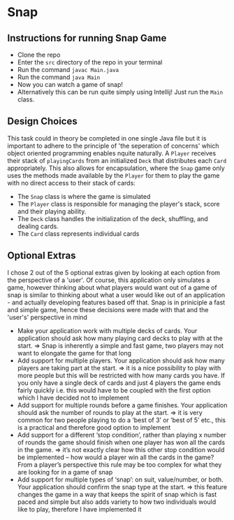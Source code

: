 # Snap
 ## Instructions for running Snap Game 
- Clone the repo
- Enter the `src` directory of the repo in your terminal
- Run the command `javac Main.java`
- Run the command `java Main`
- Now you can watch a game of snap!
- Alternatively this can be run quite simply using Intellij! Just run the `Main` class.
  
## Design Choices
This task could in theory be completed in one single Java file but it is important to adhere to the principle of 'the seperation of concerns' which object oriented programming enables nquite naturally. A `Player` receives their stack of `playingCards` from an initialized `Deck` that distributes each `Card` appropriately. This also allows for encapsulation, where the `Snap` game only uses the methods made available by the `Player` for them to play the game with no direct access to their stack of cards:
- The `Snap` class is where the game is simulated
- The `Player` class is responsible for managing the player's stack, score and their playing ability.
- The `Deck` class handles the initialization of the deck, shuffling, and dealing cards.
- The `Card` class represents individual cards

## Optional Extras
I chose 2 out of the 5 optional extras given by looking at each option from the perspective of a 'user'. Of course, this application only simulates a game, however thinking about what players would want out of a game of snap is similar to thinking about what a user would like out of an application - and actually developing features based off that. Snap is in priniciple a fast and simple game, hence these decisions were made with that and the 'user's' perspective in mind
- Make your application work with multiple decks of cards. Your application should ask how
many playing card decks to play with at the start. => Snap is inherently a simple and fast game, two players may not want to elongate the game for that long
- Add support for multiple players. Your application should ask how many players are taking part at the start. => it is a nice possibility to play with more people but this will be restricted with how many cards you have. If you only have a single deck of cards and just 4 players the game ends fairly quickly i.e. this would have to be coupled with the first option which I have decided not to implement
- Add support for multiple rounds before a game finishes. Your application should ask the number of rounds to play at the start. =>  it is very common for two people playing to do a ‘best of 3’ or ‘best of 5’ etc., this is a practical and therefore good option to implement
- Add support for a different ‘stop condition’, rather than playing x number of rounds the game should finish when one player has won all the cards in the game. => it’s not exactly clear how this other stop condition would be implemented – how would a player win all the cards in the game? From a player’s perspective this rule may be too complex for what they are looking for in a game of snap
- Add support for multiple types of ‘snap’: on suit, value/number, or both. Your application should confirm the snap type at the start. => this feature changes the game in a way that keeps the spirit of snap which is fast paced and simple but also adds variety to how two individuals would like to play, therefore I have implemented it




